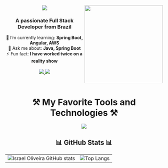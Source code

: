 

<!-- Título principal com animação de digitação -->
<h1 align="center">
  <img src="https://readme-typing-svg.herokuapp.com?font=Fira+Code&weight=600&size=27&pause=1000&center=true&vCenter=true&multiline=true&random=false&width=500&height=90&lines=System.out.print(%22Hi+There!+%F0%9F%91%8B;I'm+Israel+Oliveira+%F0%9F%91%A8%F0%9F%8F%BF%E2%80%8D%F0%9F%92%BB)" />

<!-- Descrição -->
<img align="right" src="https://media.tenor.com/y6HKvDu42NkAAAAi/technologist-desktop.gif" width="250px">
<h3 align="center">
  A passionate Full Stack Developer from Brazil
</h3>

<div align="center">
  🌱 I’m currently learning: <strong>Spring Boot, Angular, AWS</strong><br/>
  💬 Ask me about: <strong>Java, Spring Boot</strong><br/>
  ⚡ Fun fact: <strong>I have worked twice on a reality show</strong>
  
</div>

<!-- Links para redes sociais -->
<br/>
<div align="center"> 
  <a href="mailto:israeloliveiracontact@gmail.com">
    <img src="https://img.shields.io/badge/Gmail-333333?style=for-the-badge&logo=gmail&logoColor=red" />
  </a>
  <a href="https://www.linkedin.com/in/israeloliveiradev/" target="_blank">
    <img src="https://img.shields.io/badge/LinkedIn-0077B5?style=for-the-badge&logo=linkedin&logoColor=white" />

</a>

<!-- Tabela para badges de Languages and Tools -->
</br><h1 align=center>⚒️ My Favorite Tools and Technologies ⚒️</h1>
  <a href="https://skillicons.dev">
    <img src="https://skillicons.dev/icons?i=java,js,python,ts,c,angular,flask,flutter,react,spring,bootstrap,cassandra,mysql,postgres,redis,aws,css,docker,eclipse,git,github,html,linux,nodejs,notion,postman,pycharm,vercel,vscode,windows" />
  </a>
</p>
 

</table>
<!-- Estatísticas do GitHub -->
<h2 align="center">  📊 GitHub Stats 📊</br></h2>

<table align="center">
  <tr>
    <td><img src="https://github-readme-stats.vercel.app/api?username=israeloliveiradev&show_icons=true&theme=transparent" alt="Israel Oliveira GitHub stats"></td>
    <td><img src="https://github-readme-stats.vercel.app/api/top-langs/?username=israeloliveiradev&layout=compact&theme=transparent" alt="Top Langs"></td>
  </tr>
</table>
